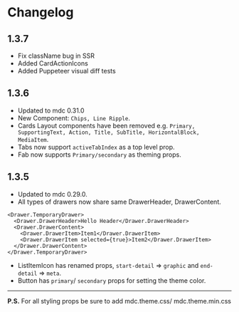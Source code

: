 # Changelog

## 1.3.7
- Fix className bug in SSR
- Added CardActionIcons
- Added Puppeteer visual diff tests

## 1.3.6
- Updated to mdc 0.31.0
- New Component: `Chips, Line Ripple`.
- Cards Layout components have been removed e.g. `Primary, SupportingText, Action, Title, SubTitle, HorizontalBlock, MediaItem`.
- Tabs now support `activeTabIndex` as a top level prop.
- Fab now supports `Primary/secondary` as theming props.

## 1.3.5
- Updated to mdc 0.29.0.
- All types of drawers now share same DrawerHeader, DrawerContent.
```
<Drawer.TemporaryDrawer>
  <Drawer.DrawerHeader>Hello Header</Drawer.DrawerHeader>
  <Drawer.DrawerContent>
    <Drawer.DrawerItem>Item1</Drawer.DrawerItem>
    <Drawer.DrawerItem selected={true}>Item2</Drawer.DrawerItem>
  </Drawer.DrawerContent>
</Drawer.TemporaryDrawer>
```
- ListItemIcon has renamed props, `start-detail` => `graphic` and `end-detail` => `meta`.
- Button has `primary`/ `secondary` props for setting the theme color.

----

__P.S.__ For all styling props be sure to add mdc.theme.css/ mdc.theme.min.css
